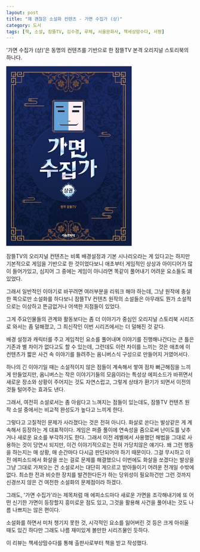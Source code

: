 ```yaml
---
layout: post
title: "꽤 괜찮은 소설화 컨텐츠 - 가면 수집가 (상)"
category: 도서
tags: [책, 소설, 잠뜰TV, 김수경, 루체, 서울문화사, 책세상맘수다, 서평]
---
```


'가면 수집가 (상)'은
동명의 컨텐츠를 기반으로 한 잠뜰TV 본격 오리지널 스토리북의 하나다.

![표지](/images/book/sleepground-mask-collector-1-book.jpg)

잠뜰TV의 오리지널 컨텐츠는 비록 배경설정과 기본 시나리오라는 게 있다고는 하지만
기본적으로 게임을 기반으로 한 것이었다보니
애초부터 게임적인 상상과 아이디어가 많이 들어가있고,
심지어 그 중에는 게임이 아니라면 똑같이 풀어내기 어려운 요소들도 꽤 있었다.

그래서 일반적인 이야기로 바꾸려면 여러부분을 리워크 해야 하는데,
그냥 원작에 충실한 쪽으로만 소설화를 하다보니
잠뜰TV 컨텐츠 원작의 소설들은
아무래도 뭔가 소설적으로는 이상하고 뜬금없거나 어색한 지점들이 있었다.

그게 주요인물들의 관계와 활동보다는 좀 더 이야기가 중심인 오리지널 스토리북 시리즈로 와서는 좀 덜해졌고,
그 최신작인 이번 시리즈에서는 더 덜해진 것 같다.

배경 설정과 캐릭터를 주고 게임적인 요소를 풀어내며 이야기를 진행해나간다는 큰 틀은 기존과 별 차이가 없다고도 할 수 있는데,
그런데도 이런 차이를 느끼는 것은
애초에 이 컨텐츠가 짧은 사건 속 이야기를 들려주는 옴니버스식 구성으로 만들어지 거였어서다.

하나의 긴 이야기일 때는 소설적이지 않은 점들이 계속해서 쌓여 점차 뻐근해짐을 느끼게 만들었지만,
옴니버스는 작은 이야기기들의 모음이라는 특성상
에피소드가 바뀌면서 새로운 장소와 상황이 주어지는 것도 자연스럽고,
그렇게 상태가 환기가 되면서 이전의 것들 털어주는 효과도 낸다.

그래서, 여전히 소설로서는 좀 아쉼다고 느껴지는 점들이 있는데도,
잠뜰TV 컨텐츠 원작 소설 중에서는 비교적 완성도가 높다고 느끼게 한다.

그렇다고 고질적인 문제가 사라졌다는 것은 전혀 아니다.
화살로 쏜다는 발상같은 게 계속해서 등장하는 게 대표적이다.
게임은 퍼즐 풀이에 연속성을 줌으로써 난이도를 낮추거나 새로운 요소를 부각하기도 한다.
그래서 이전 레벨에서 사용했던 해법을 그대로 사용하는 것이 당연시 되지만,
이건 이야기적으로는 전혀 가당치않은 얘기다.
왜 그런 행동을 하는지는 매 상황, 매 순간마다 다시금 판단되어야 하기 때문이다.
그걸 무시하고 이전 에피소드에서 화살을 쏘는 걸로 문제를 해결했으니 이번에도 화살을 쏘겠다는 발상을 그냥 그대로 가져오는 건
소설로서는 대단히 게으르고 받아들이기 어려운 전개일 수밖에 없다.
최소한 전과 비슷한 장치를 발견한다든가 하는 당위성이 필요하건만
그런 것까지 신경쓰지 않은 건 여전한 소설화의 문제점이라 하겠다.

그래도, '가면 수집가'라는 제목처럼 매 에피소드마다 새로운 가면을 조각해내기에
또 어떤 신기한 가면이 등장할지 흥미로운 점도 있고,
그것을 활용해 사건을 풀어내는 것도 나름 나쁘지는 않은 편이다.

소설화를 하면서 미처 챙기지 못한 것, 시각적인 요소를 잃어버린 것 등은 크게 아쉬울 때도 있긴 하다만
그래도 나름 재미있게 볼만한 시리즈물인 듯하다.



<div class="im im-info">
이 리뷰는 책세상맘수다를 통해 출판사로부터 책을 받고 작성했다.
</div>
